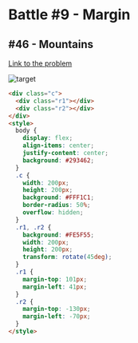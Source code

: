 # Battle #9 - Margin

## #46 - Mountains

[Link to the problem](https://cssbattle.dev/play/46)

![target](https://cssbattle.dev/targets/46.png)

```html
<div class="c">
  <div class="r1"></div>
  <div class="r2"></div>
</div>
<style>
  body {
    display: flex;
    align-items: center;
    justify-content: center;
    background: #293462;
  }
  .c {
    width: 200px;
    height: 200px;
    background: #FFF1C1;
    border-radius: 50%;
    overflow: hidden;
  }
  .r1, .r2 {
    background: #FE5F55;
    width: 200px;
    height: 200px;
    transform: rotate(45deg);
  }
  .r1 { 
    margin-top: 101px;
    margin-left: 41px;
  }
  .r2 {
    margin-top: -130px;
    margin-left: -70px;
  }
</style>

```

